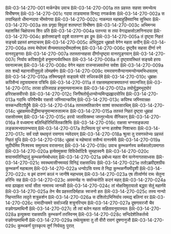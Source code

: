 BR-03-14-270-001	मार्कण्डेय उवाच
BR-03-14-270-001a	ततः प्रहस्तः सहसा समभ्येत्य विभीषणम्
BR-03-14-270-001c	गदया ताडयामास विनद्य रणकर्कशः
BR-03-14-270-002a	स तयाभिहतो धीमान्गदया भीमवेगया
BR-03-14-270-002c	नाकम्पत महाबाहुर्हिमवानिव सुस्थिरः
BR-03-14-270-003a	ततः प्रगृह्य विपुलां शतघण्टां विभीषणः
BR-03-14-270-003c	अभिमन्त्र्य महाशक्तिं चिक्षेपास्य शिरः प्रति
BR-03-14-270-004a	पतन्त्या स तया वेगाद्राक्षसोऽशनिनादया
BR-03-14-270-004c	हृतोत्तमाङ्गो ददृशे वातरुग्ण इव द्रुमः
BR-03-14-270-005a	तं दृष्ट्वा निहतं सङ्ख्ये प्रहस्तं क्षणदाचरम्
BR-03-14-270-005c	अभिदुद्राव धूम्राक्षो वेगेन महता कपीन्
BR-03-14-270-006a	तस्य मेघोपमं सैन्यमापतद्भीमदर्शनम्
BR-03-14-270-006c	दृष्ट्वैव सहसा दीर्णा रणे वानरपुङ्गवाः
BR-03-14-270-007a	ततस्तान्सहसा दीर्णान्दृष्ट्वा वानरपुङ्गवान्
BR-03-14-270-007c	निर्याय कपिशार्दूलो हनूमान्पर्यवस्थितः
BR-03-14-270-008a	तं दृष्ट्वावस्थितं सङ्ख्ये हरयः पवनात्मजम्
BR-03-14-270-008c	वेगेन महता राजन्सन्न्यवर्तन्त सर्वशः
BR-03-14-270-009a	ततः शब्दो महानासीत्तुमुलो लोमहर्षणः
BR-03-14-270-009c	रामरावणसैन्यानामन्योन्यमभिधावताम्
BR-03-14-270-010a	तस्मिन्प्रवृत्ते सङ्ग्रामे घोरे रुधिरकर्दमे
BR-03-14-270-010c	धूम्राक्षः कपिसैन्यं तद्द्रावयामास पत्रिभिः
BR-03-14-270-011a	तं राक्षसमहामात्रमापतन्तं सपत्नजित्
BR-03-14-270-011c	तरसा प्रतिजग्राह हनूमान्पवनात्मजः
BR-03-14-270-012a	तयोर्युद्धमभूद्घोरं हरिराक्षसवीरयोः
BR-03-14-270-012c	जिगीषतोर्युधान्योन्यमिन्द्रप्रह्लादयोरिव
BR-03-14-270-013a	गदाभिः परिघैश्चैव राक्षसो जघ्निवान्कपिम्
BR-03-14-270-013c	कपिश्च जघ्निवान्रक्षः सस्कन्धविटपैर्द्रुमैः
BR-03-14-270-014a	ततस्तमतिकायेन साश्वं सरथसारथिम्
BR-03-14-270-014c	धूम्राक्षमवधीद्धीमान्हनूमान्मारुतात्मजः
BR-03-14-270-015a	ततस्तं निहतं दृष्ट्वा धूम्राक्षं राक्षसोत्तमम्
BR-03-14-270-015c	हरयो जातविस्रम्भा जघ्नुरभ्येत्य सैनिकान्
BR-03-14-270-016a	ते वध्यमाना बलिभिर्हरिभिर्जितकाशिभिः
BR-03-14-270-016c	राक्षसा भग्नसङ्कल्पा लङ्कामभ्यपतन्भयात्
BR-03-14-270-017a	तेऽभिपत्य पुरं भग्ना हतशेषा निशाचराः
BR-03-14-270-017c	सर्वं राज्ञे यथावृत्तं रावणाय न्यवेदयन्
BR-03-14-270-018a	श्रुत्वा तु रावणस्तेभ्यः प्रहस्तं निहतं युधि
BR-03-14-270-018c	धूम्राक्षं च महेष्वासं ससैन्यं वानरर्षभैः
BR-03-14-270-019a	सुदीर्घमिव निःश्वस्य समुत्पत्य वरासनात्
BR-03-14-270-019c	उवाच कुम्भकर्णस्य कर्मकालोऽयमागतः
BR-03-14-270-020a	इत्येवमुक्त्वा विविधैर्वादित्रैः सुमहास्वनैः
BR-03-14-270-020c	शयानमतिनिद्रालुं कुम्भकर्णमबोधयत्
BR-03-14-270-021a	प्रबोध्य महता चैनं यत्नेनागतसाध्वसः
BR-03-14-270-021c	स्वस्थमासीनमव्यग्रं विनिद्रं राक्षसाधिपः
BR-03-14-270-021e	ततोऽब्रवीद्दशग्रीवः कुम्भकर्णं महाबलम्
BR-03-14-270-022a	धन्योऽसि यस्य ते निद्रा कुम्भकर्णेयमीदृशी
BR-03-14-270-022c	य इमं दारुणं कालं न जानीषे महाभयम्
BR-03-14-270-023a	एष तीर्त्वार्णवं रामः सेतुना हरिभिः सह
BR-03-14-270-023c	अवमन्येह नः सर्वान्करोति कदनं महत्
BR-03-14-270-024a	मया ह्यपहृता भार्या सीता नामास्य जानकी
BR-03-14-270-024c	तां मोक्षयिषुरायातो बद्ध्वा सेतुं महार्णवे
BR-03-14-270-025a	तेन चैव प्रहस्तादिर्महान्नः स्वजनो हतः
BR-03-14-270-025c	तस्य नान्यो निहन्तास्ति त्वदृते शत्रुकर्शन
BR-03-14-270-026a	स दंशितोऽभिनिर्याय त्वमद्य बलिनां वर
BR-03-14-270-026c	रामादीन्समरे सर्वाञ्जहि शत्रूनरिन्दम
BR-03-14-270-027a	दूषणावरजौ चैव वज्रवेगप्रमाथिनौ
BR-03-14-270-027c	तौ त्वां बलेन महता सहितावनुयास्यतः
BR-03-14-270-028a	इत्युक्त्वा राक्षसपतिः कुम्भकर्णं तरस्विनम्
BR-03-14-270-028c	सन्दिदेशेतिकर्तव्ये वज्रवेगप्रमाथिनौ
BR-03-14-270-029a	तथेत्युक्त्वा तु तौ वीरौ रावणं दूषणानुजौ
BR-03-14-270-029c	कुम्भकर्णं पुरस्कृत्य तूर्णं निर्ययतुः पुरात्
